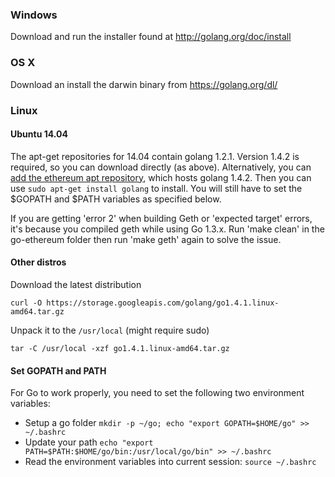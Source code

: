 ### Windows 

Download and run the installer found at http://golang.org/doc/install


### OS X
Download an install the darwin binary from https://golang.org/dl/

### Linux

#### Ubuntu 14.04 

The apt-get repositories for 14.04 contain golang 1.2.1.  Version 1.4.2 is required, so you can download directly (as above). Alternatively, you can [add the ethereum apt repository](https://github.com/ethereum/go-ethereum/wiki/Installation-Instructions-for-Ubuntu#installing-from-ppa), which hosts golang 1.4.2. Then you can use `sudo apt-get install golang` to install. You will still have to set the $GOPATH and $PATH variables as specified below.

If you are getting 'error 2' when building Geth or 'expected target' errors, it's because you compiled geth while using Go 1.3.x. Run 'make clean' in the go-ethereum folder then run 'make geth' again to solve the issue.


#### Other distros
Download the latest distribution

`curl -O https://storage.googleapis.com/golang/go1.4.1.linux-amd64.tar.gz`

Unpack it to the `/usr/local` (might require sudo)

`tar -C /usr/local -xzf go1.4.1.linux-amd64.tar.gz`

#### Set GOPATH and PATH

For Go to work properly, you need to set the following two environment variables:

- Setup a go folder `mkdir -p ~/go; echo "export GOPATH=$HOME/go" >> ~/.bashrc` 
- Update your path `echo "export PATH=$PATH:$HOME/go/bin:/usr/local/go/bin" >> ~/.bashrc`
- Read the environment variables into current session: `source ~/.bashrc`